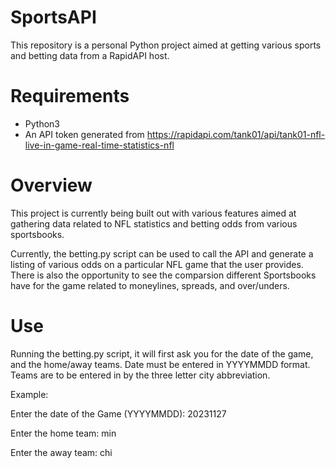 # SportsAPI
This repository is a personal Python project aimed at getting various sports and betting data from a RapidAPI host.

# Requirements
- Python3
- An API token generated from https://rapidapi.com/tank01/api/tank01-nfl-live-in-game-real-time-statistics-nfl

# Overview
This project is currently being built out with various features aimed at gathering data related to NFL statistics and betting odds from various sportsbooks.

Currently, the betting.py script can be used to call the API and generate a listing of various odds on a particular NFL game that the user provides. There is also the opportunity to see the comparsion different Sportsbooks 
have for the game related to moneylines, spreads, and over/unders.

# Use
Running the betting.py script, it will first ask you for the date of the game, and the home/away teams. Date must be entered in YYYYMMDD format. Teams are to be entered in by the three letter city abbreviation. 

Example:

Enter the date of the Game (YYYYMMDD): 20231127

Enter the home team: min

Enter the away team: chi

